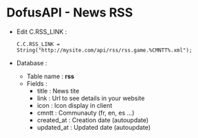 # DofusAPI - News RSS
* Edit C.RSS_LINK : 
	```
	C.C.RSS_LINK = String("http://mysite.com/api/rss/rss.game.%CMNTT%.xml");
	```

* Database :
	* Table name : **rss**
	* Fields :
		* title : News tite
		* link : Url to see details in your website
		* icon : Icon display in client
		* cmntt : Communauty (fr, en, es ...)
		* created_at : Creation date (autoupdate)
		* updated_at : Updated date (autoupdate)

